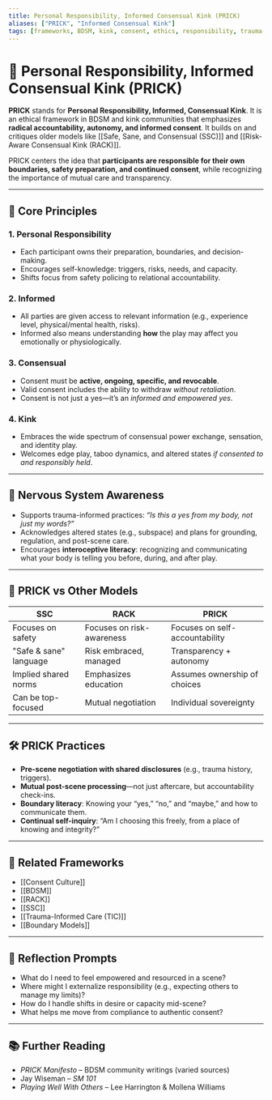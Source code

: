 ```yaml
---
title: Personal Responsibility, Informed Consensual Kink (PRICK)
aliases: ["PRICK", "Informed Consensual Kink"]
tags: [frameworks, BDSM, kink, consent, ethics, responsibility, trauma-informed]
---
```


<!-- @format -->

# 🧷 Personal Responsibility, Informed Consensual Kink (PRICK)

**PRICK** stands for **Personal Responsibility, Informed, Consensual Kink**. It is an ethical framework in BDSM and kink communities that emphasizes **radical accountability, autonomy, and informed consent**. It builds on and critiques older models like [[Safe, Sane, and Consensual (SSC)]] and [[Risk-Aware Consensual Kink (RACK)]].

PRICK centers the idea that **participants are responsible for their own boundaries, safety preparation, and continued consent**, while recognizing the importance of mutual care and transparency.

---

## 🔑 Core Principles

### 1. **Personal Responsibility**

- Each participant owns their preparation, boundaries, and decision-making.
- Encourages self-knowledge: triggers, risks, needs, and capacity.
- Shifts focus from safety policing to relational accountability.

### 2. **Informed**

- All parties are given access to relevant information (e.g., experience level, physical/mental health, risks).
- Informed also means understanding **how** the play may affect you emotionally or physiologically.

### 3. **Consensual**

- Consent must be **active, ongoing, specific, and revocable**.
- Valid consent includes the ability to withdraw _without retaliation_.
- Consent is not just a yes—it’s an _informed and empowered yes_.

### 4. **Kink**

- Embraces the wide spectrum of consensual power exchange, sensation, and identity play.
- Welcomes edge play, taboo dynamics, and altered states _if consented to and responsibly held_.

---

## 🧠 Nervous System Awareness

- Supports trauma-informed practices: _“Is this a yes from my body, not just my words?”_
- Acknowledges altered states (e.g., subspace) and plans for grounding, regulation, and post-scene care.
- Encourages **interoceptive literacy**: recognizing and communicating what your body is telling you before, during, and after play.

---

## 💬 PRICK vs Other Models

| SSC                    | RACK                      | PRICK                          |
| ---------------------- | ------------------------- | ------------------------------ |
| Focuses on safety      | Focuses on risk-awareness | Focuses on self-accountability |
| "Safe & sane" language | Risk embraced, managed    | Transparency + autonomy        |
| Implied shared norms   | Emphasizes education      | Assumes ownership of choices   |
| Can be top-focused     | Mutual negotiation        | Individual sovereignty         |

---

## 🛠 PRICK Practices

- **Pre-scene negotiation with shared disclosures** (e.g., trauma history, triggers).
- **Mutual post-scene processing**—not just aftercare, but accountability check-ins.
- **Boundary literacy**: Knowing your “yes,” “no,” and “maybe,” and how to communicate them.
- **Continual self-inquiry**: “Am I choosing this freely, from a place of knowing and integrity?”

---

## 🔗 Related Frameworks

- [[Consent Culture]]
- [[BDSM]]
- [[RACK]]
- [[SSC]]
- [[Trauma-Informed Care (TIC)]]
- [[Boundary Models]]

---

## 🧩 Reflection Prompts

- What do I need to feel empowered and resourced in a scene?
- Where might I externalize responsibility (e.g., expecting others to manage my limits)?
- How do I handle shifts in desire or capacity mid-scene?
- What helps me move from compliance to authentic consent?

---

## 📚 Further Reading

- _PRICK Manifesto_ – BDSM community writings (varied sources)
- Jay Wiseman – _SM 101_
- _Playing Well With Others_ – Lee Harrington & Mollena Williams
